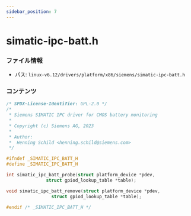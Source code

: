 ```yaml
---
sidebar_position: 7
---
```

# simatic-ipc-batt.h

### ファイル情報

- パス: `linux-v6.12/drivers/platform/x86/siemens/simatic-ipc-batt.h`

### コンテンツ

```h
/* SPDX-License-Identifier: GPL-2.0 */
/*
 * Siemens SIMATIC IPC driver for CMOS battery monitoring
 *
 * Copyright (c) Siemens AG, 2023
 *
 * Author:
 *  Henning Schild <henning.schild@siemens.com>
 */

#ifndef _SIMATIC_IPC_BATT_H
#define _SIMATIC_IPC_BATT_H

int simatic_ipc_batt_probe(struct platform_device *pdev,
			   struct gpiod_lookup_table *table);

void simatic_ipc_batt_remove(struct platform_device *pdev,
			     struct gpiod_lookup_table *table);

#endif /* _SIMATIC_IPC_BATT_H */

```
